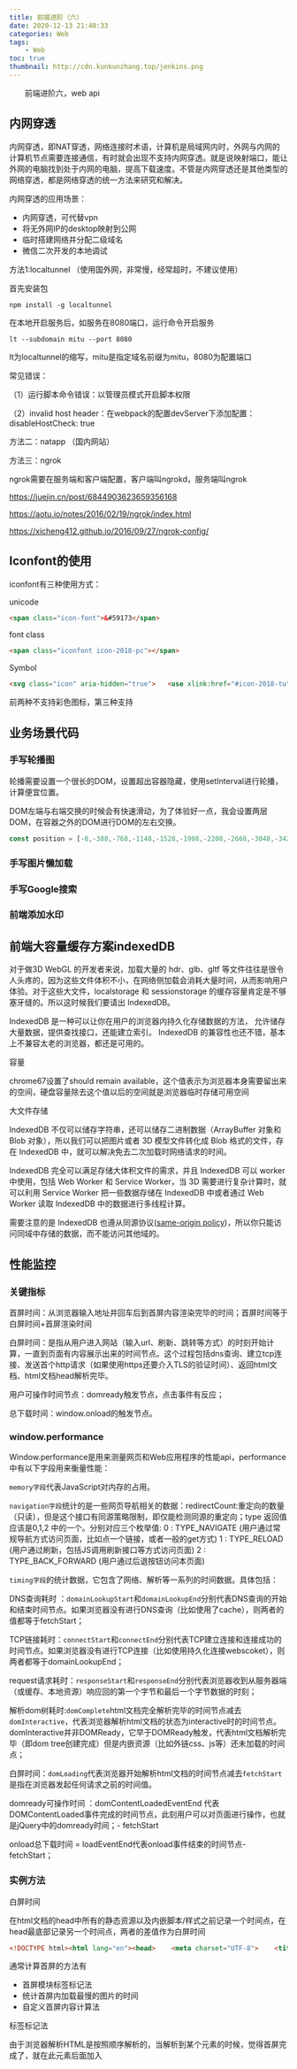 ```yaml
---
title: 前端进阶（六）
date: 2020-12-13 21:40:33
categories: Web
tags:
    - Web
toc: true
thumbnail: http://cdn.kunkunzhang.top/jenkins.png
---
```


　　前端进阶六，web api

<!--more-->

## 内网穿透

内网穿透，即NAT穿透，网络连接时术语，计算机是局域网内时，外网与内网的计算机节点需要连接通信，有时就会出现不支持内网穿透。就是说映射端口，能让外网的电脑找到处于内网的电脑，提高下载速度。不管是内网穿透还是其他类型的网络穿透，都是网络穿透的统一方法来研究和解决。

内网穿透的应用场景：

- 内网穿透，可代替vpn
- 将无外网IP的desktop映射到公网
- 临时搭建网络并分配二级域名
- 微信二次开发的本地调试

方法1:localtunnel （使用国外网，非常慢，经常超时，不建议使用）

首先安装包

```shell
npm install -g localtunnel
```

在本地开启服务后，如服务在8080端口，运行命令开启服务

```shell
lt --subdomain mitu --port 8080
```

lt为localtunnel的缩写，mitu是指定域名前缀为mitu，8080为配置端口

常见错误：

（1）运行脚本命令错误：以管理员模式开启脚本权限

（2）invalid host header：在webpack的配置devServer下添加配置：disableHostCheck: true

方法二：natapp （国内网站）

方法三：ngrok

ngrok需要在服务端和客户端配置，客户端叫ngrokd，服务端叫ngrok



https://juejin.cn/post/6844903623659356168

https://aotu.io/notes/2016/02/19/ngrok/index.html

https://xicheng412.github.io/2016/09/27/ngrok-config/



## Iconfont的使用

iconfont有三种使用方式：

unicode

```html
<span class="icon-font">&#59173</span>
```

font class

```html
<span class="iconfont icon-2018-pc"></span>
```

Symbol

```html
<svg class="icon" aria-hidden="true">	<use xlink:href="#icon-2018-tu"></use></svg>
```

前两种不支持彩色图标，第三种支持



## 业务场景代码

### 手写轮播图

轮播需要设置一个很长的DOM，设置超出容器隐藏，使用setInterval进行轮播，计算便宜位置。

DOM左端与右端交换的时候会有快速滑动，为了体验好一点，我会设置两层DOM，在容器之外的DOM进行DOM的左右交换。

```javascript
const position = [-8,-388,-768,-1148,-1528,-1908,-2208,-2668,-3048,-3428]var certificate = document.getElementById("certificate-inner");var i = 3;function pre_pic(){   if(i >= 1){     if(isNaN(parseInt(certificate.style.marginLeft)) || parseInt(certificate.style.marginLeft) < -400)         i--;         var newLeft = position[i] + "px";         $("#certificate-inner").animate({marginLeft:newLeft},500);     else if (parseInt(certificate.style.marginLeft)> -400 || i >= 1){         i++;         var newLeft = position[i] + "px";         $("#certificate-inner").animate({marginLeft:newLeft},500);         setTimeout(function(){            i = 6;            certificate.style.marginLeft = "-2283px"         },3985)     }   }else{     i = 5;     certificate.style.marginLeft = "-2283px";     var newLeft = position[i] + "px"     $("#certificate-inner").animate({marginLeft:newLeft},500);   }}function next_pic(){   if(i < 9){     if(isNaN(parseInt(certificate.style.marginLeft))|| parseInt(certificate.style.marginLeft) > 374*8 || i > 0)			{        i++;        var newLeft = position[i] + "px"        $("#certificate-inner").animate({marginLeft:newLeft},500)     }     else{        i++;        var newLeft = position[i] + "px"        $("#certificate-inner").animate({marginLeft:newLeft},500)        setTimeout(function(){          i = 3;          certificate.style.marginLeft = "-1143px"        },3985)     }     newLeft = newLeft + "px"     time = 0;   }else{     i = 4;     certificate.style.marginLeft = "1143px";     var newLeft = position[i] + "px"     $("#certificate-inner").animate({marginLeft:newLeft},500)   }}$(".left-coursol-icon").on("click",function(e){  e.preventDefault();  pre_pic();})$(".right-coursol-icon").on("click",function(e){  e.preventDefault();  next_pic();})var time = null;function autoplay(){  time = setInterval(function(){    next_pic();  },4000);}autoplay();
```



### 手写图片懒加载



### 手写Google搜索



### 前端添加水印



## 前端大容量缓存方案indexedDB

对于做3D WebGL 的开发者来说，加载大量的 hdr、glb、gltf 等文件往往是很令人头疼的，因为这些文件体积不小，在网络侧加载会消耗大量时间，从而影响用户体验。对于这些大文件，localstorage 和 sessionstorage 的缓存容量肯定是不够塞牙缝的。所以这时候我们要请出 IndexedDB。

IndexedDB 是一种可以让你在用户的浏览器内持久化存储数据的方法， 允许储存大量数据，提供查找接口，还能建立索引。 IndexedDB 的兼容性也还不错，基本上不兼容太老的浏览器，都还是可用的。

容量

chrome67设置了should remain available，这个值表示为浏览器本身需要留出来的空间，硬盘容量除去这个值以后的空间就是浏览器临时存储可用空间

大文件存储

IndexedDB 不仅可以储存字符串，还可以储存二进制数据（ArrayBuffer 对象和 Blob 对象），所以我们可以把图片或者 3D 模型文件转化成 Blob 格式的文件，存在 IndexedDB 中，就可以解决免去二次加载时网络请求的时间。

IndexedDB 完全可以满足存储大体积文件的需求，并且 IndexedDB 可以 worker 中使用，包括 Web Worker 和 Service Worker，当 3D 需要进行复杂计算时，就可以利用 Service Worker 把一些数据存储在 IndexedDB 中或者通过 Web Worker 读取 IndexedDB 中的数据进行多线程计算。

需要注意的是 IndexedDB 也遵从同源协议([same-origin policy](http://www.w3.org/Security/wiki/Same_Origin_Policy))，所以你只能访问同域中存储的数据，而不能访问其他域的。

## 

## 性能监控



### 关键指标

首屏时间：从浏览器输入地址并回车后到首屏内容渲染完毕的时间；首屏时间等于白屏时间+首屏渲染时间

白屏时间：是指从用户进入网站（输入url、刷新、跳转等方式）的时刻开始计算，一直到页面有内容展示出来的时间节点。这个过程包括dns查询、建立tcp连接、发送首个http请求（如果使用https还要介入TLS的验证时间）、返回html文档、html文档head解析完毕。

用户可操作时间节点：domready触发节点，点击事件有反应；

总下载时间：window.onload的触发节点。

### window.performance

Window.performance是用来测量网页和Web应用程序的性能api，performance中有以下字段用来衡量性能：

`memory字段`代表JavaScript对内存的占用。

`navigation字段`统计的是一些网页导航相关的数据：redirectCount:重定向的数量（只读），但是这个接口有同源策略限制，即仅能检测同源的重定向；type 返回值应该是0,1,2 中的一个。分别对应三个枚举值: 0 : TYPE_NAVIGATE (用户通过常规导航方式访问页面，比如点一个链接，或者一般的get方式) 1 : TYPE_RELOAD (用户通过刷新，包括JS调用刷新接口等方式访问页面) 2 : TYPE_BACK_FORWARD (用户通过后退按钮访问本页面)

`timing字段`的统计数据，它包含了网络、解析等一系列的时间数据。具体包括：

DNS查询耗时 ：`domainLookupStart`和`domainLookupEnd`分别代表DNS查询的开始和结束时间节点。如果浏览器没有进行DNS查询（比如使用了cache），则两者的值都等于fetchStart；

TCP链接耗时：`connectStart`和`connectEnd`分别代表TCP建立连接和连接成功的时间节点。如果浏览器没有进行TCP连接（比如使用持久化连接webscoket），则两者都等于domainLookupEnd；

request请求耗时：`responseStart`和`responseEnd`分别代表浏览器收到从服务器端（或缓存、本地资源）响应回的第一个字节和最后一个字节数据的时刻；

解析dom树耗时:`domComplete`html文档完全解析完毕的时间节点减去`domInteractive`，代表浏览器解析html文档的状态为interactive时的时间节点。domInteractive并非DOMReady，它早于DOMReady触发，代表html文档解析完毕（即dom tree创建完成）但是内嵌资源（比如外链css、js等）还未加载的时间点；

白屏时间：`domLoading`代表浏览器开始解析html文档的时间节点减去`fetchStart`是指在浏览器发起任何请求之前的时间值。

domready可操作时间 ：domContentLoadedEventEnd 代表DOMContentLoaded事件完成的时间节点，此刻用户可以对页面进行操作，也就是jQuery中的domready时间；- fetchStart

onload总下载时间 = loadEventEnd代表onload事件结束的时间节点-fetchStart；

### 实例方法

白屏时间

在html文档的head中所有的静态资源以及内嵌脚本/样式之前记录一个时间点，在head最底部记录另一个时间点，两者的差值作为白屏时间

```html
<!DOCTYPE html><html lang="en"><head>    <meta charset="UTF-8">    <title>白屏时间</title>    <script>        // 开始时间        window.pageStartTime = Date.now();    </script>    <link rel="stylesheet" href="">    <link rel="stylesheet" href="">    <script>        // 白屏结束时间        window.firstPaint = Date.now()    </script></head><body>    <div>123</div></body></html>白屏时间 = firstPaint - pageStartTime
```

通常计算首屏的方法有

- 首屏模块标签标记法
- 统计首屏内加载最慢的图片的时间
- 自定义首屏内容计算法 

标签标记法

由于浏览器解析HTML是按照顺序解析的，当解析到某个元素的时候，觉得首屏完成了，就在此元素后面加入<script>计算首屏完成时间

```html
<!DOCTYPE html><html lang="en"><head>    <meta charset="UTF-8">    <title>首屏时间</title>    <script>        // 开始时间        window.pageStartTime = Date.now();    </script>    <link rel="stylesheet" href="">    <link rel="stylesheet" href=""></head><body>    <div>123</div>    <div>456</div>    // 首屏可见内容    <script>        // 首屏结束时间        window.firstPaint = Date.now();    </script>    // 首屏不可见内容    <div class=" "></div></body></html>首屏时间 = firstPaint - pageStartTime
```

**统计首屏内加载最慢的图片/iframe**（更常用）

```html
<!DOCTYPE html><html><head>    <meta charset="UTF-8">    <title>首屏时间</title>    <script>        window.pageStartTime = Date.now()    </script></head><body>    <img src="https://lz5z.com/assets/img/google_atf.png" alt="img" onload="load()">    <img src="https://lz5z.com/assets/img/css3_gpu_speedup.png" alt="img" onload="load()">    <script>        function load () {            window.firstScreen = Date.now()        }        window.onload = function () {            // 首屏时间            console.log(window.firstScreen - window.pageStartTime)        }    </script></body></html>
```

缺点：使用场景受限

同样无法获取解析html文档之前的时间信息

这种方案比较适合首屏元素数量固定的页面，比如移动端首屏不论屏幕大小都展示相同数量的内容，响应式得改变内容的字体、尺寸等。

但是对于首屏元素不固定的页面，这种方案并不适用，最典型的就是PC端页面，不同屏幕尺寸下展示的首屏内容不同。上述方案便不适用于此场景。

可操作时间

用户可操作的时间节点即dom ready触发的时间，使用jquery可以通过$(document).ready()获取此数据。

```javascript
// 原生JS实现dom readywindow.addEventListener('DOMContentLoaded', (event) => {    console.log('DOM fully loaded and parsed');});
```

总下载时间

总下载时间即window.onload触发的时间节点。



### lightHouse

Lighthouse 是一个开源的自动化工具，用于改进网络应用的质量。只要为 Lighthouse 提供一个需要审查的网址，它将针对此页面运行一连串的测试，然后生成一个有关页面性能的报告。

目前官方提供了四种使用lighthouse的方式：

chrome开发者工具

chrome扩展

Node CLI

Node Module

以 Chrome 开发者工具为例，在 Audits 面板下，用户可以配置测试平台、测试类目、限速方式等，可以方便快捷地发起一次测试。

测试结束后，默认会生成 HTML 格式的报告，如下图所示，在报告中涵盖了 5 大类别（categories）的测试评分

每个类别都包含一系列的审计项（audit），针对审计项的运行结果，Lighthouse 会给出特定的优化建议与诊断结果帮助开发者有针对性地进行优化。

Node CLi

安装cli工具

```shell
npm install -g lighthouse
```

进行测试

```shell
lighthouse --only-categories=performance https://google.com
```

Node lightHouse测试流程

1. Lighthouse 与浏览器建立连接。

2. 测试的初始化配置与加载待测试页面。

3. 在页面加载过程中，运行一系列的采集器（gatherers），每个采集器都会收集自己的目标信息，并生成中间产物（artifacts）。

4. 运行一系列的审计项（audits），每个审计项都会从中间产物（artifacts）中获取所需的数据，计算出各自的评分。

5. 基于审计项的评分计算出大类的评分，汇总生成报告。

#### 报告

整体质量评估主要有5个方面：性能（Performance）、可访问性（Accessibility）、网络最佳实践（Best Practies）、搜索引擎优化（SEO）渐进式应用PWA（Progressive Web Apps）

性能评估主要包含6大指标：

1. 首次有内容绘制时间（**FCP**，First Contentful Paint）：用于记录页面首次绘制文本、图片、非空白 Canvas 或 SVG 的时间。
2. 最大内容绘制时间（**LCP**，Largest Contentful Paint）：用于记录视窗内最大的元素绘制的时间，该时间会随着页面渲染变化而变化，因为页面中的最大元素在渲染过程中可能会发生改变，另外该指标会在用户第一次交互后停止记录。
3. 速度指数（Speed Index）: 指的是网页以多快的速度展示内容，标准时间是**4s**。
4. 阻塞交互时间（**TBT**, Total Blocking Time）：用户体验指标，代表着页面何时真正进入可用的状态。毕竟光内容渲染的快也不够，还要能迅速响应用户的交互。
5. 用户可交互时间（**TTI**, Time to Interactive）：这个指标并不是指的最早的可交互时间，而是可流畅交互的时间，具体的值为FMP之后，5秒后没有long task执行（50ms以上的任务）的时间
6. 累计布局偏移（**CLS**, Cumulative Layout Shift）：记录了页面上非预期的位移波动。



## 前端测试

现如今大部分互联网团队都是走 **敏捷开发** 的节奏。实际上，自动化测试才是实现“敏捷”的基本保障。业务端的快速上线和快速验证对技术侧的响应力提出了更高的要求：**更快上线，持续上线**。再考虑到人员流动和应用逐步变大的事实，日后迭代的成本只会变得越来越高。当然这个项目迭代的成本也跟项目的复杂度有关，比如笔者所在的点餐业务，项目有足够的复杂性，有些细微的改动点其实会牵扯到很多内容，而对刚加入团队的新人就会显得不太友好。因此，项目拥有前端测试是必不可少的，它能够有效保障业务迭代的质量和稳定性。

我们经常说的单元测试其实只是前端测试的一种。前端测试分为单元测试，UI 测试，集成测试和端到端测试。

- 单元测试：是指对软件中的最小可测试单元进行检查和验证，通常指的是独立测试单个函数。
- UI 测试：是对图形交互界面的测试。
- 集成测试：就是测试应用中不同模块如何集成，如何一起工作，这和它的名字一致。
- 端到端测试（e2e）：是站在用户角度的测试，把我们的程序看成是一个黑盒子，我不懂你内部是怎么实现的，我只负责打开浏览器，把测试内容在页面上输入一遍，看是不是我想要得到的结果。

前端测试的框架可谓是百花齐放。

- 单元测试有 Mocha, Ava, Karma, Jest, Jasmine 等。
- UI 测试有 ReactTestUtils, Test Render, Enzyme, React-Testing-Library, Vue-Test-Utils 等。
- e2e 测试有 Nightwatch, Cypress, Phantomjs, Puppeteer 等。

单元测试

https://kerminate.me/2019/12/22/%E5%89%8D%E7%AB%AF%E6%B5%8B%E8%AF%95%E7%9A%84%E6%9C%80%E4%BD%B3%E5%AE%9E%E8%B7%B5/#more







## chrome插件开发

Chrome插件是一个用Web技术开发、用来增强浏览器功能的软件，它其实就是一个由HTML、CSS、JS、图片等资源组成的一个[.crx](https://developer.chrome.com/extensions/crx)后缀的压缩包.

个人猜测`crx`可能是`Chrome Extension`如下3个字母的简写

另外，其实不只是前端技术，Chrome插件还可以配合C++编写的dll动态链接库实现一些更底层的功能(NPAPI)，比如全屏幕截图。

chrome插件能够增强浏览器功能，轻松实现属于自己的“定制版”浏览器，等等。

Chrome插件提供了很多实用API供我们使用，包括但不限于：书签控制；下载控制；窗口控制；标签控制；网络请求控制，各类事件监听；自定义原生菜单；完善的通信机制等等；

为什么是Chrome插件而不是Firefox插件？

Chrome占有率更高，更多人用；开发更简单，应用场景更广泛，Firefox插件只能运行在Firefox上，而Chrome除了Chrome浏览器之外，还可以运行在所有webkit内核的国产浏览器，比如360极速浏览器、360安全浏览器、搜狗浏览器、QQ浏览器等等；

开发与调试

Chrome插件没有严格的项目结构要求，只要保证本目录有一个`manifest.json`即可，也不需要专门的IDE，普通的web开发工具即可。



插件配置

```json
"browser_action":{	"default_icon": "img/icon.png",	"default_title": "这是一个示例Chrome插件",	"default_popup": "popup.html"}
```

`browser_action`图标推荐使用宽高都为19像素的图片，更大的图标会被缩小，格式随意，一般推荐png，可以通过manifest中`default_icon`字段配置,也可以调用setIcon()方法。

修改`browser_action`的manifest中`default_title`字段，或者调用`setTitle()`方法。

所谓[content-scripts](https://developer.chrome.com/extensions/content_scripts)，其实就是Chrome插件中向页面注入脚本的一种形式（虽然名为script，其实还可以包括css的），借助`content-scripts`我们可以实现通过配置的方式轻松向指定页面注入JS和CSS（如果需要动态注入，可以参考下文），最常见的比如：广告屏蔽、页面CSS定制，等等。

```javascript
{	// 需要直接注入页面的JS	"content_scripts": 	[		{			//"matches": ["http://*/*", "https://*/*"],			// "<all_urls>" 表示匹配所有地址			"matches": ["<all_urls>"],			// 多个JS按顺序注入			"js": ["js/jquery-1.8.3.js", "js/content-script.js"],			// JS的注入可以随便一点，但是CSS的注意就要千万小心了，因为一不小心就可能影响全局样式			"css": ["css/custom.css"],			// 代码注入的时间，可选值： "document_start", "document_end", or "document_idle"，最后一个表示页面空闲时，默认document_idle			"run_at": "document_start"		}	],}
```

Background是一个常驻的页面，它的生命周期是插件中所有类型页面中最长的，它随着浏览器的打开而打开，随着浏览器的关闭而关闭，所以通常把需要一直运行的、启动就运行的、全局的代码放在background里面。

background的权限非常高，几乎可以调用所有的Chrome扩展API（除了devtools），而且它可以无限制跨域，也就是可以跨域访问任何网站而无需要求对方设置`CORS`。

鉴于background生命周期太长，长时间挂载后台可能会影响性能，所以Google又弄一个`event-pages`，在配置文件上，它与background的唯一区别就是多了一个`persistent`参数：

它的生命周期是：在被需要时加载，在空闲时被关闭，什么叫被需要时呢？比如第一次安装、插件更新、有content-script向它发送消息，等等。

因为`content-script`有一个很大的“缺陷”，也就是无法访问页面中的JS，虽然它可以操作DOM，但是DOM却不能调用它，也就是无法在DOM中通过绑定事件的方式调用`content-script`中的代码（包括直接写`onclick`和`addEventListener`2种方式都不行），但是，“在页面上添加一个按钮并调用插件的扩展API”是一个很常见的需求，

交互API

右键菜单

通过开发Chrome插件可以自定义浏览器的右键菜单，主要是通过`chrome.contextMenus`API实现，右键菜单可以出现在不同的上下文，比如普通页面、选中的文字、图片、链接，等等，如果有同一个插件里面定义了多个菜单，Chrome会自动组合放到以插件名字命名的二级菜单里，如下：

```javascript
// manifest.json{"permissions": ["contextMenus"]}// background.jschrome.contextMenus.create({	title: "测试右键菜单",	onclick: function(){alert('您点击了右键菜单！');}});
```



### 常用chrome插件api

获取某个网站的所有cookie：

```javascript
const url = 'https://www.baidu.com';chrome.cookies.getAll({url}, cookies => {	console.log(cookies);});
```

清除某个网站的某个cookie

```javascript
const url = 'https://www.baidu.com';const cookieName = 'userName';chrome.cookies.remove({url, name: cookieName}, details => {});
```



```javascript
chrome.runtime.id：获取插件idchrome.runtime.getURL('xxx.html')：获取xxx.html在插件中的地址
```



http://blog.haoji.me/chrome-plugin-develop.html

### plasmo

plasmo是方便开发chrome浏览器的框架

新建plasmo项目

```shell
$ pnpm dls plasmo init
```

开发构建

```shell
$ pnpm dev
```

打包

```shell
$ pnpm build
```

### 发布扩展程序

注册chrome网上应用商店开发者

https://chrome.google.com/webstore/devconsole/register?hl=cn

需要5美元注册费

注册之后就可以发布新项目了

### 插件详解

https://github.com/GoogleChrome/chrome-extensions-samples

 https://oldj.net/article/2022/07/08/chrome-extension-with-react/#2-%E4%BF%AE%E6%94%B9%E6%8F%92%E4%BB%B6%E9%85%8D%E7%BD%AE



### 权限

编译后的manifest文件示例

```json
{
  "name": "App name",
  "description": "Blank!",
  "version": "0.0.0.1",
  "manifest_version": 2,
  "icons": {
    "128": "icon.png"
  },
  "background": {
    "page": "background.html",
    "persistent": false
  },
  "browser_action": {
    "default_icon": "icon.png",
    "default_popup": "popup.html",
    "default_title": "Name"
  },
  "content_scripts": [
    {
      "all_frames": true,
      "css": ["css/main.css"],
      "js": [
        "js/jquery-3.1.0.min.js",
        "js/popup.js",
        "main.js",
        "js/dashboard.js"
      ],
      "matches": [
        "*://*.facebook.com/*/*/requests/",
        "*://*.facebook.com/*/*/requests",
        "*://*.facebook.com/*"
      ],
      "run_at": "document_end"
    }
  ],
  "content_security_policy": "script-src 'self' https://apis.google.com 'unsafe-eval'; object-src 'self'",
  "update_url": "https://clients2.google.com/service/update2/crx", 
  "oauth2": {
    "client_id": "xxxxxx-xxxxxxxxxx.apps.googleusercontent.com",
    "scopes": [
      "https://www.googleapis.com/auth/spreadsheets"
    ]
  },
  "permissions": [
    "tabs",
    "storage",
    "notifications",
    "identity",
    "*://*.herokuapp.com/*"
    ],
  "web_accessible_resources": ["*.png"]
}
```

其中的权限示例

tabs： 获取当前tab的url

storage： 存储token到本地

identity：使用谷歌登陆

notifications：通知



## vscode插件开发

VSCode是微软出的一款轻量级代码编辑器，免费而且功能强大，以功能强大、提示友好、不错的性能和颜值俘获了大量开发者的青睐，对JavaScript和NodeJS的支持非常好，自带很多功能，例如代码格式化，代码智能提示补全、Emmet插件等。

再强大的IDE那也不可能面面俱到什么功能都塞进去，那样只会导致IDE本身太臃肿。功能嘛，按需索取，所以，vscode的很多强大功能都是基于插件实现的，IDE只提供一个最基本的框子和最基本功能，由插件来丰富和扩展它的功能。

因为vscode本身都是用浏览器实现的，所以其插件不用说肯定也是基于`HTML+JS`等前端技术实现，从形式上看就是一个类似于npm包的`vsix`文件，只不过按照一些特殊规范来实现一些特殊功能，所以vscode插件开发难度不大，甚至可以说熟悉了相关API之后很容易。

vscode插件能做的事情：

1.不受限地访问磁盘：

2.编写自定义命令、快捷键、菜单：

3.自定义跳转、自动补全、悬浮提示

4.自定义设置、自定义欢迎页

5.自定义网页显示

6.自定义左侧功能面板

7.自定义颜色、图标主题

8.新增语言支持

9.Markdown增强

10.其它还有比如状态栏修改、通知提示、编辑器控制、git源代码控制、任务定义、Language Server、Debug Adapter等等。

### 官方脚手架

使用官方脚手架生成插件项目

```shell
npm install -g yo generator-code
```

cd到工作目录，运行yo code命令

安装提示安装完成，按f5运行

### 设置插件激活方式

插件在`VS Code`中默认是没有被激活的，哪什么时候才被激活呢？就是通过`activationEvents`来配置，目前支持一下8种配置：

```javascript
onLanguage:${language}onCommand:${command}onDebugworkspaceContains:${toplevelfilename}onFileSystem:${scheme}onView:${viewId}onUri*
```

如果配置了`onLanguage:javascript`，那么只要打开了JS类型的文件，插件就会被激活。

重点说一下`*`，如果配置了`*`，只要一启动vscode，插件就会被激活，为了出色的用户体验，官方不推荐这么做。看到这里相信大家知道了我们前面HelloWord里面为啥要配置`onCommand`了吧。



https://www.cnblogs.com/liuxianan/p/vscode-plugin-overview.html

